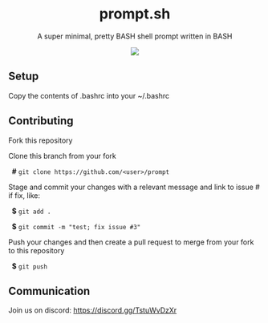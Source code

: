 <div align="center">
<h1>prompt.sh</h1>
<p>A super minimal, pretty BASH shell prompt written in BASH</p>
<img src="https://github.com/wick3dr0se/prompt.sh/blob/master/screen.png"></img></div>

## Setup
Copy the contents of .bashrc into your ~/.bashrc

## Contributing
Fork this repository

Clone this branch from your fork

&ensp;**#** `git clone https://github.com/<user>/prompt`

Stage and commit your changes with a relevant message and link to issue # if fix, like:

&ensp;**$** `git add .`

&ensp;**$** `git commit -m "test; fix issue #3"`

Push your changes and then create a pull request to merge from your fork to this repository

&ensp;**$** `git push`

## Communication
Join us on discord: https://discord.gg/TstuWvDzXr
